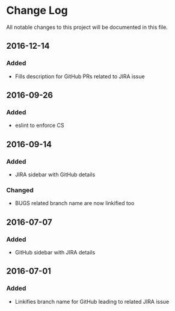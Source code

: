 # Change Log
All notable changes to this project will be documented in this file.

## 2016-12-14
### Added
- Fills description for GitHub PRs related to JIRA issue

## 2016-09-26
### Added
- eslint to enforce CS

## 2016-09-14
### Added
- JIRA sidebar with GitHub details

### Changed
- BUGS related branch name are now linkified too

## 2016-07-07
### Added
- GitHub sidebar with JIRA details

## 2016-07-01
### Added
- Linkifies branch name for GitHub leading to related JIRA issue

